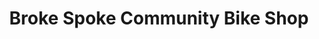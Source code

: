 ---
title: "Broke Spoke Community Bike Shop"
url: /lexington/broke-spoke-community-bike-shop/
shop: bicycle
---
